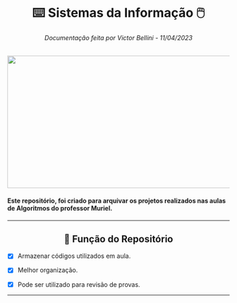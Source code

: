 <div align="center">

  # ⌨️ Sistemas da Informação 🖱️
  <h6>
    Documentação feita por Victor Bellini - 11/04/2023
  </h6>

  <img src="https://www.algoritmo.co/static/media/logo_algoritmo.1ed1f908.gif" width="1000px" height="300px">
</div>
  
<h4>
  Este repositório, foi criado para arquivar os projetos realizados nas aulas de Algoritmos do professor Muriel.
</h4>

---

<div align="center">

## 🧱 Função do Repositório

</div>

- [X] Armazenar códigos utilizados em aula.
- [X] Melhor organização.
- [X] Pode ser utilizado para revisão de provas.


---

